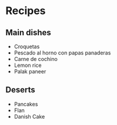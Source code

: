 # Recipes


## Main dishes
- Croquetas
- Pescado al horno con papas panaderas
- Carne de cochino  
- Lemon rice
- Palak paneer

## Deserts
- Pancakes
- Flan
- Danish Cake
